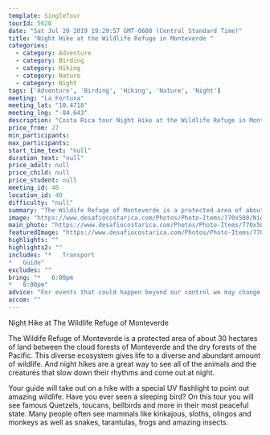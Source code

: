 ```yaml
---
template: SingleTour
tourId: 5620
date: "Sat Jul 20 2019 19:29:57 GMT-0600 (Central Standard Time)"
title: "Night Hike at the Wildlife Refuge in Monteverde "
categories: 
  - category: Adventure
  - category: Birding
  - category: Hiking
  - category: Nature
  - category: Night
tags: ['Adventure', 'Birding', 'Hiking', 'Nature', 'Night']
meeting: "La Fortuna"
meeting_lat: "10.4718"
meeting_lng: "-84.643"
description: "Costa Rica tour Night Hike at the Wildlife Refuge in Monteverde , id 5620"
price_from: 27
min_participants: 
max_participants: 
start_time_text: "null"
duration_text: "null"
price_adult: null
price_child: null
price_student: null
meeting_id: 40
location_id: 40
difficulty: "null"
summary: "The Wildife Refuge of Monteverde is a protected area of about 30 hectares of land between the cloud forests of Monteverde and the dry forests of the Pacific. This diverse ecosystem gives life to a diverse and abundant amount of wildlife. And night hikes are a great way to see all of the animals and the creatures that slow down their rhythms and come out at night."
image: "https://www.desafiocostarica.com/Photos/Photo-Items/770x500/Night-Hike-at-the-Wildlife-Refuge-in-Monteverde--1510865630.jpg"
main_photo: "https://www.desafiocostarica.com/Photos/Photo-Items/770x500/Night-Hike-at-the-Wildlife-Refuge-in-Monteverde--1510865630.jpg"
featuredImage: "https://www.desafiocostarica.com/Photos/Photo-Items/770x500/Night-Hike-at-the-Wildlife-Refuge-in-Monteverde--1510865630.jpg"
highlights: ""
highlights2: ""
includes: "*   Transport
*   Guide"
excludes: ""
bring: "*   6:00pm
*   8:00pm"
advice: "For events that could happen beyond our control we may change to a more-suitable tour with an equal or similar adventure-appeal or offer other tour options so you don't miss out on a fun day in Costa Rica. We reserve the right to cancel a trip due to unfavorable conditions & will only run a tour according to our policies. Full refund is given if (on rare occasion) no tour is run."
accom: ""
---
```

Night Hike at The Wildlife Refuge of Monteverde

The Wildife Refuge of Monteverde is a protected area of about 30 hectares of land between the cloud forests of Monteverde and the dry forests of the Pacific. This diverse ecosystem gives life to a diverse and abundant amount of wildlife. And night hikes are a great way to see all of the animals and the creatures that slow down their rhythms and come out at night.

Your guide will take out on a hike with a special UV flashlight to point out amazing wildlife. Have you ever seen a sleeping bird? On this tour you will see famous Quetzels, toucans, bellbirds and more in their most peaceful state. Many people often see mammals like kinkajous, sloths, olingos and monkeys as well as snakes, tarantulas, frogs and amazing insects.